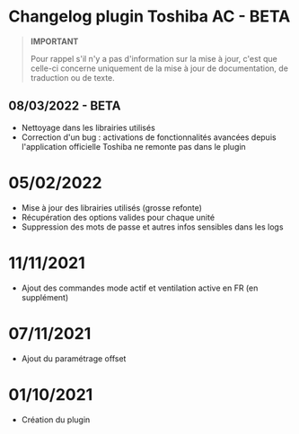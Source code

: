 # Changelog plugin Toshiba AC - BETA

>**IMPORTANT**
>
>Pour rappel s'il n'y a pas d'information sur la mise à jour, c'est que celle-ci concerne uniquement de la mise à jour de documentation, de traduction ou de texte.

## 08/03/2022 - BETA
- Nettoyage dans les librairies utilisés  
- Correction d'un bug : activations de fonctionnalités avancées depuis l'application officielle Toshiba ne remonte pas dans le plugin

# 05/02/2022  
- Mise à jour des librairies utilisés (grosse refonte)  
- Récupération des options valides pour chaque unité  
- Suppression des mots de passe et autres infos sensibles dans les logs  

# 11/11/2021  
- Ajout des commandes mode actif et ventilation active en FR (en supplément)

# 07/11/2021  
- Ajout du paramétrage offset

# 01/10/2021  
- Création du plugin

